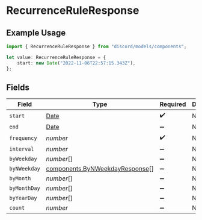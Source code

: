 # RecurrenceRuleResponse

## Example Usage

```typescript
import { RecurrenceRuleResponse } from "discord/models/components";

let value: RecurrenceRuleResponse = {
    start: new Date("2022-11-06T22:57:15.343Z"),
};
```

## Fields

| Field                                                                                         | Type                                                                                          | Required                                                                                      | Description                                                                                   |
| --------------------------------------------------------------------------------------------- | --------------------------------------------------------------------------------------------- | --------------------------------------------------------------------------------------------- | --------------------------------------------------------------------------------------------- |
| `start`                                                                                       | [Date](https://developer.mozilla.org/en-US/docs/Web/JavaScript/Reference/Global_Objects/Date) | :heavy_check_mark:                                                                            | N/A                                                                                           |
| `end`                                                                                         | [Date](https://developer.mozilla.org/en-US/docs/Web/JavaScript/Reference/Global_Objects/Date) | :heavy_minus_sign:                                                                            | N/A                                                                                           |
| `frequency`                                                                                   | *number*                                                                                      | :heavy_check_mark:                                                                            | N/A                                                                                           |
| `interval`                                                                                    | *number*                                                                                      | :heavy_minus_sign:                                                                            | N/A                                                                                           |
| `byWeekday`                                                                                   | *number*[]                                                                                    | :heavy_minus_sign:                                                                            | N/A                                                                                           |
| `byNWeekday`                                                                                  | [components.ByNWeekdayResponse](../../models/components/bynweekdayresponse.md)[]              | :heavy_minus_sign:                                                                            | N/A                                                                                           |
| `byMonth`                                                                                     | *number*[]                                                                                    | :heavy_minus_sign:                                                                            | N/A                                                                                           |
| `byMonthDay`                                                                                  | *number*[]                                                                                    | :heavy_minus_sign:                                                                            | N/A                                                                                           |
| `byYearDay`                                                                                   | *number*[]                                                                                    | :heavy_minus_sign:                                                                            | N/A                                                                                           |
| `count`                                                                                       | *number*                                                                                      | :heavy_minus_sign:                                                                            | N/A                                                                                           |